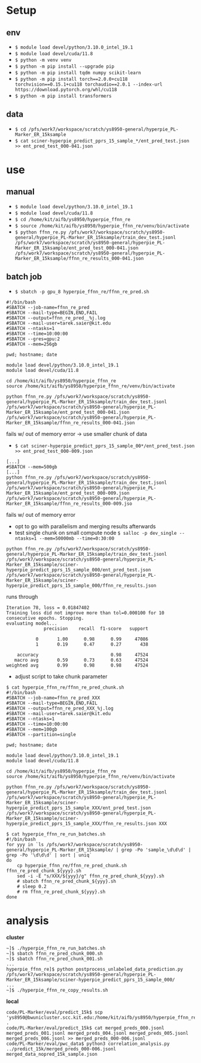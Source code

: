# Setup

## env

* `$ module load devel/python/3.10.0_intel_19.1`
* `$ module load devel/cuda/11.8`
* `$ python -m venv venv`
* `$ python -m pip install --upgrade pip`
* `$ python -m pip install tqdm numpy scikit-learn`
* `$ python -m pip install torch==2.0.0+cu118 torchvision==0.15.1+cu118 torchaudio==2.0.1 --index-url https://download.pytorch.org/whl/cu118`
* `$ python -m pip install transformers`

## data

* `$ cd /pfs/work7/workspace/scratch/ys8950-general/hyperpie_PL-Marker_ER_15ksample`
* `$ cat sciner-hyperpie_predict_pprs_15_sample_*/ent_pred_test.json >> ent_pred_test_000-041.json`

# use

## manual

* `$ module load devel/python/3.10.0_intel_19.1`
* `$ module load devel/cuda/11.8`
* `$ cd /home/kit/aifb/ys8950/hyperpie_ffnn_re`
* `$ source /home/kit/aifb/ys8950/hyperpie_ffnn_re/venv/bin/activate`
* `$ python ffnn_re.py /pfs/work7/workspace/scratch/ys8950-general/hyperpie_PL-Marker_ER_15ksample/train_dev_test.jsonl /pfs/work7/workspace/scratch/ys8950-general/hyperpie_PL-Marker_ER_15ksample/ent_pred_test_000-041.json /pfs/work7/workspace/scratch/ys8950-general/hyperpie_PL-Marker_ER_15ksample/ffnn_re_results_000-041.json`


## batch job

* `$ sbatch -p gpu_8 hyperpie_ffnn_re/ffnn_re_pred.sh`

```
#!/bin/bash
#SBATCH --job-name=ffnn_re_pred
#SBATCH --mail-type=BEGIN,END,FAIL
#SBATCH --output=ffnn_re_pred__%j.log
#SBATCH --mail-user=tarek.saier@kit.edu
#SBATCH --ntasks=1
#SBATCH --time=10:00:00
#SBATCH --gres=gpu:2
#SBATCH --mem=256gb

pwd; hostname; date

module load devel/python/3.10.0_intel_19.1
module load devel/cuda/11.8

cd /home/kit/aifb/ys8950/hyperpie_ffnn_re
source /home/kit/aifb/ys8950/hyperpie_ffnn_re/venv/bin/activate

python ffnn_re.py /pfs/work7/workspace/scratch/ys8950-general/hyperpie_PL-Marker_ER_15ksample/train_dev_test.jsonl /pfs/work7/workspace/scratch/ys8950-general/hyperpie_PL-Marker_ER_15ksample/ent_pred_test_000-041.json /pfs/work7/workspace/scratch/ys8950-general/hyperpie_PL-Marker_ER_15ksample/ffnn_re_results_000-041.json
```

fails w/ out of memory error → use smaller chunk of data

* `$ cat sciner-hyperpie_predict_pprs_15_sample_00*/ent_pred_test.json >> ent_pred_test_000-009.json`

```
[...]
#SBATCH --mem=500gb
[...]
python ffnn_re.py /pfs/work7/workspace/scratch/ys8950-general/hyperpie_PL-Marker_ER_15ksample/train_dev_test.jsonl /pfs/work7/workspace/scratch/ys8950-general/hyperpie_PL-Marker_ER_15ksample/ent_pred_test_000-009.json /pfs/work7/workspace/scratch/ys8950-general/hyperpie_PL-Marker_ER_15ksample/ffnn_re_results_000-009.jso
```

fails w/ out of memory error

* opt to go with parallelism and merging results afterwards
* test single chunk on small compute node `$ salloc -p dev_single --ntasks=1 --mem=50000mb --time=0:30:00`

```
python ffnn_re.py /pfs/work7/workspace/scratch/ys8950-general/hyperpie_PL-Marker_ER_15ksample/train_dev_test.jsonl /pfs/work7/workspace/scratch/ys8950-general/hyperpie_PL-Marker_ER_15ksample/sciner-hyperpie_predict_pprs_15_sample_000/ent_pred_test.json /pfs/work7/workspace/scratch/ys8950-general/hyperpie_PL-Marker_ER_15ksample/sciner-hyperpie_predict_pprs_15_sample_000/ffnn_re_results.json
```
runs through

```
Iteration 78, loss = 0.01847402
Training loss did not improve more than tol=0.000100 for 10 consecutive epochs. Stopping.
evaluating model...
              precision    recall  f1-score   support

           0       1.00      0.98      0.99     47086
           1       0.19      0.47      0.27       438

    accuracy                           0.98     47524
   macro avg       0.59      0.73      0.63     47524
weighted avg       0.99      0.98      0.98     47524
```

* adjust script to take chunk parameter

```
$ cat hyperpie_ffnn_re/ffnn_re_pred_chunk.sh
#!/bin/bash
#SBATCH --job-name=ffnn_re_pred_XXX
#SBATCH --mail-type=BEGIN,END,FAIL
#SBATCH --output=ffnn_re_pred_XXX_%j.log
#SBATCH --mail-user=tarek.saier@kit.edu
#SBATCH --ntasks=1
#SBATCH --time=10:00:00
#SBATCH --mem=100gb
#SBATCH --partition=single

pwd; hostname; date

module load devel/python/3.10.0_intel_19.1
module load devel/cuda/11.8

cd /home/kit/aifb/ys8950/hyperpie_ffnn_re
source /home/kit/aifb/ys8950/hyperpie_ffnn_re/venv/bin/activate

python ffnn_re.py /pfs/work7/workspace/scratch/ys8950-general/hyperpie_PL-Marker_ER_15ksample/train_dev_test.jsonl /pfs/work7/workspace/scratch/ys8950-general/hyperpie_PL-Marker_ER_15ksample/sciner-hyperpie_predict_pprs_15_sample_XXX/ent_pred_test.json /pfs/work7/workspace/scratch/ys8950-general/hyperpie_PL-Marker_ER_15ksample/sciner-hyperpie_predict_pprs_15_sample_XXX/ffnn_re_results.json XXX
```

```
$ cat hyperpie_ffnn_re_run_batches.sh
#!/bin/bash
for yyy in `ls /pfs/work7/workspace/scratch/ys8950-general/hyperpie_PL-Marker_ER_15ksample/ | grep -Po 'sample_\d\d\d' | grep -Po '\d\d\d' | sort | uniq`
do
    cp hyperpie_ffnn_re/ffnn_re_pred_chunk.sh ffnn_re_pred_chunk_${yyy}.sh
    sed -i -E "s/XXX/${yyy}/g" ffnn_re_pred_chunk_${yyy}.sh
    # sbatch ffnn_re_pred_chunk_${yyy}.sh
    # sleep 0.2
    # rm ffnn_re_pred_chunk_${yyy}.sh
done
```

# analysis

**cluster**  
```
~]$ ./hyperpie_ffnn_re_run_batches.sh
~]$ sbatch ffnn_re_pred_chunk_000.sh
~]$ sbatch ffnn_re_pred_chunk_001.sh
...
hyperpie_ffnn_re]$ python postprocess_unlabeled_data_prediction.py /pfs/work7/workspace/scratch/ys8950-general/hyperpie_PL-Marker_ER_15ksample/sciner-hyperpie_predict_pprs_15_sample_000/
...
~]$ ./hyperpie_ffnn_re_copy_results.sh
```

**local**  
```
code/PL-Marker/eval/predict_15k$ scp 'ys8950@bwunicluster.scc.kit.edu:/home/kit/aifb/ys8950/hyperpie_ffnn_re/results/merged_preds_*.jsonl' .
code/PL-Marker/eval/predict_15k$ cat merged_preds_000.jsonl merged_preds_001.jsonl merged_preds_004.jsonl merged_preds_005.jsonl merged_preds_006.jsonl >> merged_preds_000-006.jsonl
code/PL-Marker/eval/pwc_data$ python3 correlation_analysis.py ../predict_15k/merged_preds_000-006.jsonl merged_data_nopred_15k_sample.json
```
